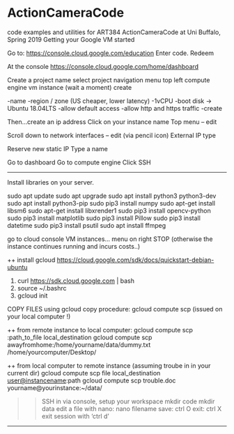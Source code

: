 # ActionCameraCode
code examples and utilities for ART384 ActionCameraCode at Uni Buffalo, Spring 2019
Getting your Google VM started

Go to: https://console.cloud.google.com/education
Enter code. Redeem

At the console
https://console.cloud.google.com/home/dashboard


Create a project name
select project
navigation menu top left
compute engine
vm instance (wait a moment)
create

-name
-region / zone (US cheaper, lower latency)
-1vCPU
-boot disk -> Ubuntu 18.04LTS
-allow default access
-allow http and https traffic
-create

Then…create an ip address
Click on your instance name
Top menu – edit

Scroll down to network interfaces – edit (via pencil icon)
External  IP type

Reserve new static IP
Type a name

Go to dashboard
Go to compute engine
Click SSH

------------------------------------------------------------------------------------------------------------------------------
Install libraries on your server.

sudo apt update
sudo apt upgrade
sudo apt install python3 python3-dev
sudo apt install python3-pip
sudo pip3 install numpy
sudo apt-get install libsm6
sudo apt-get install libxrender1
sudo pip3 install opencv-python
sudo pip3 install matplotlib
sudo pip3 install Pillow
sudo pip3 install datetime
sudo pip3 install psutil
sudo apt install ffmpeg

go to cloud console VM instances… menu on right STOP (otherwise the instance continues running and incurs costs..)

++ install gcloud
https://cloud.google.com/sdk/docs/quickstart-debian-ubuntu

1) curl https://sdk.cloud.google.com | bash
2) source ~/.bashrc
3) gcloud init

COPY FILES using gcloud copy procedure: gcloud compute scp
(issued on your local computer !)

++ from remote instance to local computer:
gcloud compute scp <instancename>:path_to_file local_destination
gcloud compute scp awayfromhome:/home/yourname/data/dummy.txt /home/yourcomputer/Desktop/

++ from local computer to remote instance (assuming troube in in your current dir)
gcloud compute scp file local_destination <user@instancename>:path
gcloud compute scp trouble.doc yourname@yourinstance:~/data/

 >> SSH in via console, setup your workspace
mkdir code
mkdir data
edit a file with nano:
nano filename
save: ctrl O
exit: ctrl X
exit session with ‘ctrl d’
-------------------------------------------------------------------------------------------------------------------------------
